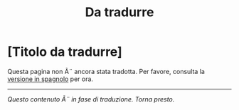 ﻿---
title: [Da tradurre]
---

<!-- TODO: translation missing - Italian version -->

# [Titolo da tradurre]

Questa pagina non Ã¨ ancora stata tradotta. Per favore, consulta la [versione in spagnolo](/es/mitos-etapas-de-la-vida) per ora.

---

*Questo contenuto Ã¨ in fase di traduzione. Torna presto.*

